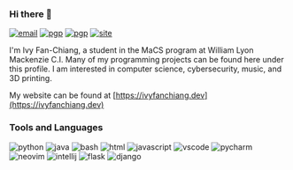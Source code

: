 ### Hi there 👋

[![email](https://img.shields.io/badge/email-userblackbox@tutanota.com-red?style=flat-square)](mailto:userblackbox@tutanota.com) [![pgp](https://img.shields.io/badge/PGP-D0230F8F6E4FE77C-green?style=flat-square)](http://keys.gnupg.net/pks/lookup?op=get&search=0xD0230F8F6E4FE77C) [![pgp](https://img.shields.io/badge/PGP-DC252AB7311BF896-green?style=flat-square)](http://keys.gnupg.net/pks/lookup?op=get&search=0xDC252AB7311BF896) [![site](https://img.shields.io/badge/website-ivyfanchiang.dev-blue?style=flat-square)](https://ivyfanchiang.dev)

I'm Ivy Fan-Chiang, a student in the MaCS program at William Lyon Mackenzie C.I. Many of my programming projects can be found here under this profile. I am interested in computer science, cybersecurity, music, and 3D printing.

My website can be found at [https://ivyfanchiang.dev](https://ivyfanchiang.dev)

### Tools and Languages

![python](https://img.shields.io/badge/-Python-3776AB?style=flat-square&logo=python&logoColor=white) ![java](https://img.shields.io/badge/-Java-007396?style=flat-square&logo=java&logoColor=white) ![bash](https://img.shields.io/badge/-Bash-4EAA25?style=flat-square&logo=gnu-bash&logoColor=white) ![html](https://img.shields.io/badge/-HTML5-E34F26?style=flat-square&logo=html5&logoColor=white) ![javascript](https://img.shields.io/badge/-JavaScript-F7DF1E?style=flat-square&logo=javascript&logoColor=black) ![vscode](https://img.shields.io/badge/-VS_Code-007ACC?style=flat-square&logo=visual-studio-code&logoColor=white) ![pycharm](https://img.shields.io/badge/-PyCharm-yellowgreen?style=flat-square&logo=pycharm&logoColor=white) ![neovim](https://img.shields.io/badge/-Neovim-57A143?style=flat-square&logo=neovim&logoColor=white) ![intellij](https://img.shields.io/badge/-IntelliJ_IDEA-black?style=flat-square&logo=intellij-idea&logoColor=white) ![flask](https://img.shields.io/badge/-Flask-black?style=flat-square&logo=flask&logoColor=white) ![django](https://img.shields.io/badge/-Django-092E20?style=flat-square&logo=django&logoColor=white)
